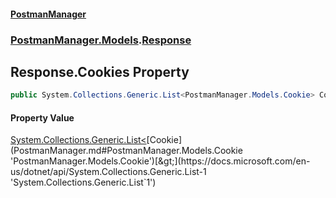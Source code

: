 #### [PostmanManager](PostmanManager.md 'PostmanManager')
### [PostmanManager.Models](PostmanManager.md#PostmanManager.Models 'PostmanManager.Models').[Response](PostmanManager.md#PostmanManager.Models.Response 'PostmanManager.Models.Response')

## Response.Cookies Property

```csharp
public System.Collections.Generic.List<PostmanManager.Models.Cookie> Cookies { get; set; }
```

#### Property Value
[System.Collections.Generic.List&lt;](https://docs.microsoft.com/en-us/dotnet/api/System.Collections.Generic.List-1 'System.Collections.Generic.List`1')[Cookie](PostmanManager.md#PostmanManager.Models.Cookie 'PostmanManager.Models.Cookie')[&gt;](https://docs.microsoft.com/en-us/dotnet/api/System.Collections.Generic.List-1 'System.Collections.Generic.List`1')